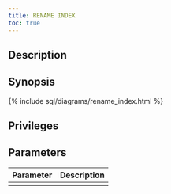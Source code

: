 ```yaml
---
title: RENAME INDEX
toc: true
---
```


## Description

## Synopsis

{% include sql/diagrams/rename_index.html %}

## Privileges

## Parameters

| Parameter | Description |
|-----------|-------------|
|  |  |


